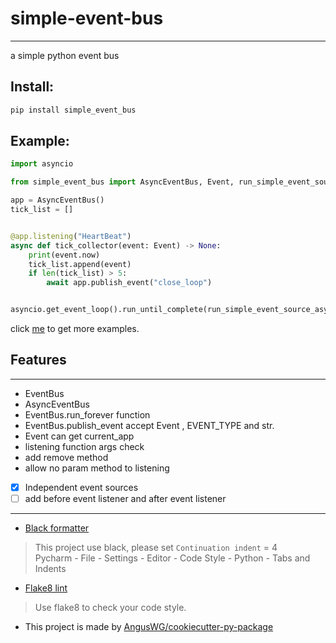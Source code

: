 # simple-event-bus

--- 

a simple python event bus

## Install:

``` bash
pip install simple_event_bus
```

## Example:

```python
import asyncio

from simple_event_bus import AsyncEventBus, Event, run_simple_event_source_async

app = AsyncEventBus()
tick_list = []


@app.listening("HeartBeat")
async def tick_collector(event: Event) -> None:
    print(event.now)
    tick_list.append(event)
    if len(tick_list) > 5:
        await app.publish_event("close_loop")


asyncio.get_event_loop().run_until_complete(run_simple_event_source_async(app))
```

click [me](./example) to get more examples.

## Features

---

* EventBus
* AsyncEventBus
* EventBus.run_forever function
* EventBus.publish_event accept Event , EVENT_TYPE and str.
* Event can get current_app
* listening function args check
* add remove method
* allow no param method to listening
  
* [x] Independent event sources
* [ ] add before event listener and after event listener

---

* [Black formatter](https://github.com/psf/black)

> This project use black, please set `Continuation indent` = 4  
> Pycharm - File - Settings - Editor - Code Style - Python - Tabs and Indents

* [Flake8 lint](https://github.com/PyCQA/flake8)

> Use flake8 to check your code style.

* This project is made by [AngusWG/cookiecutter-py-package](https://github.com/AngusWG/cookiecutter-py-package.git)
